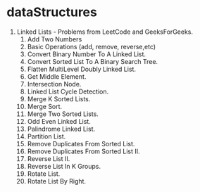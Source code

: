 # dataStructures
1. Linked Lists - Problems from LeetCode and GeeksForGeeks.
    1. Add Two Numbers
    1. Basic Operations (add, remove, reverse,etc)
    1. Convert Binary Number To A Linked List.
    1. Convert Sorted List To A Binary Search Tree.
    1. Flatten MultiLevel Doubly Linked List.
    1. Get Middle Element.
    1. Intersection Node.
    1. Linked List Cycle Detection.
    1. Merge K Sorted Lists.
    1. Merge Sort.
    1. Merge Two Sorted Lists.
    1. Odd Even Linked List.
    1. Palindrome Linked List.
    1. Partition List.
    1. Remove Duplicates From Sorted List.
    1. Remove Duplicates From Sorted List II.
    1. Reverse List II.
    1. Reverse List In K Groups.
    1. Rotate List.
    1. Rotate List By Right.
